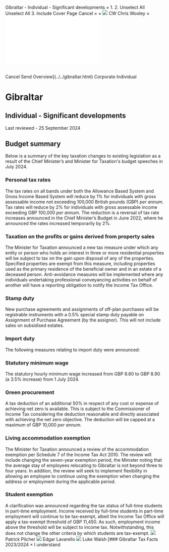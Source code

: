 Gibraltar - Individual - Significant developments
×
1.
2.
Unselect All
Unselect All
3.
Include Cover Page
Cancel
×
×
![](../../-/media/world-wide-tax-summaries/attachments/global---chris-wooley.ashx%3Frev=ac5e5f3223b34096b1afc2a6009c7320&revision=ac5e5f32-23b3-4096-b1af-c2a6009c7320&hash=859B7ADC84DC2CBEC9760E9E6EE7DE6D0A8BFCDF)
CW
Chris Wooley
×
![](significant-developments.html)
######
Cancel
Send
Overview](../../gibraltar.html)
Corporate
Individual
# Gibraltar
## Individual - Significant developments
Last reviewed - 25 September 2024
## Budget summary
Below is a summary of the key taxation changes to existing legislation as a result of the Chief Minister’s and Minister for Taxation's budget speeches in July 2024.
### Personal tax rates
The tax rates on all bands under both the Allowance Based System and Gross Income Based System will reduce by 1% for individuals with gross assessable income not exceeding 100,000 British pounds (GBP) *per annum*.
Tax rates will reduce by 2% for individuals with gross assessable income exceeding GBP 100,000 *per annum*.
The reduction is a reversal of tax rate increases announced in the Chief Minister’s Budget in June 2022, where he announced the rates increased temporarily by 2%.
### Taxation on the profits or gains derived from property sales
The Minister for Taxation announced a new tax measure under which any entity or person who holds an interest in three or more residential properties will be subject to tax on the gain upon disposal of any of the properties. Specified properties are exempt from this measure, including properties used as the primary residence of the beneficial owner and in an estate of a deceased person.
Anti-avoidance measures will be implemented where any individuals undertaking professional conveyancing activities on behalf of another will have a reporting obligation to notify the Income Tax Office.
### Stamp duty
New purchase agreements and assignments of off-plan purchases will be registrable instruments with a 0.5% special stamp duty payable on Assignment of Purchase Agreement (by the assignor). This will not include sales on subsidised estates.
### Import duty
The following measures relating to import duty were announced:
### Statutory minimum wage
The statutory hourly minimum wage increased from GBP 8.60 to GBP 8.90 (a 3.5% increase) from 1 July 2024.
### Green procurement
A tax deduction of an additional 50% in respect of any cost or expense of achieving net zero is available. This is subject to the Commissioner of Income Tax considering the deduction reasonable and directly associated with achieving the net zero objective. The deduction will be capped at a maximum of GBP 10,000 *per annum*.
### Living accommodation exemption
The Minister for Taxation announced a review of the accommodation exemption per Schedule 7 of the Income Tax Act 2010. The review will include changing the seven-year exemption period, the Minister noting that the average stay of employees relocating to Gibraltar is not beyond three to four years. In addition, the review will seek to implement flexibility in allowing an employee to continue using the exemption when changing the address or employment during the applicable period.
### Student exemption
A clarification was announced regarding the tax status of full-time students in part-time employment. Income received by full-time students in part-time employment will continue to be tax-exempt, albeit the Income Tax Office will apply a tax-exempt threshold of GBP 11,450. As such, employment income above the threshold will be subject to income tax.
Notwithstanding, this does not change the other criteria by which students are tax-exempt.
![](../../-/media/world-wide-tax-summaries/gibraltarpatrick-pilcherpatrick-photo-2020jpg20211210112342923.ashx%3Frev=b23fe362b86b484d9a775fab8ef0e27d&revision=b23fe362-b86b-484d-9a77-5fab8ef0e27d&hash=FA6179ACA0D8F34E69163BAB5A28177B4D21A3B0)
Patrick Pilcher
![](../../-/media/world-wide-tax-summaries/gibraltaredgar-lavarellogibraltar--edgar-lavarellojpg20241210115257678.ashx%3Frev=b3c047415b4d4d07a2c87321b259a22e&revision=b3c04741-5b4d-4d07-a2c8-7321b259a22e&hash=17E2384AF08C32FF0BF3D7FE1CB495F3903BD61D)
Edgar Lavarello
![](../../-/media/world-wide-tax-summaries/gibraltarluke-walshgibraltar--luke-walshjpg20241210115345304.ashx%3Frev=69b3d306f30a429f8281aa469c2863c1&revision=69b3d306-f30a-429f-8281-aa469c2863c1&hash=890F5CE495D15EDB97B8CFDCDFB1934D79E8F70B)
Luke Walsh
[### Gibraltar Tax Facts 2023/2024
×
I understand